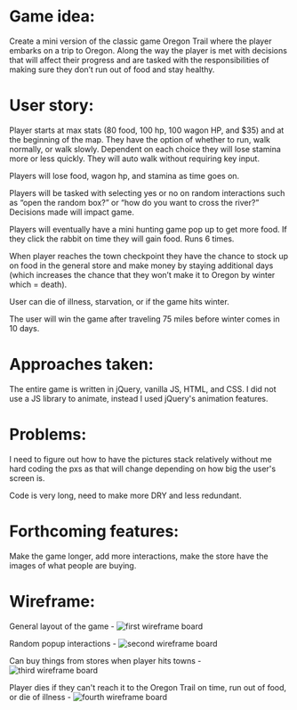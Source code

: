 # Game idea:

Create a mini version of the classic game Oregon Trail where the player embarks on a trip to Oregon. Along the way the player is met with decisions that will affect their progress and are tasked with the responsibilities of making sure they don’t run out of food and stay healthy.

# User story:

Player starts at max stats (80 food, 100 hp, 100 wagon HP, and \$35) and at the beginning of the map. They have the option of whether to run, walk normally, or walk slowly. Dependent on each choice they will lose stamina more or less quickly. They will auto walk without requiring key input.

Players will lose food, wagon hp, and stamina as time goes on.

Players will be tasked with selecting yes or no on random interactions such as “open the random box?” or “how do you want to cross the river?” Decisions made will impact game.

Players will eventually have a mini hunting game pop up to get more food. If they click the rabbit on time they will gain food. Runs 6 times.

When player reaches the town checkpoint they have the chance to stock up on food in the general store and make money by staying additional days (which increases the chance that they won’t make it to Oregon by winter which = death).

User can die of illness, starvation, or if the game hits winter.

The user will win the game after traveling 75 miles before winter comes in 10 days.

# Approaches taken:

The entire game is written in jQuery, vanilla JS, HTML, and CSS. I did not use a JS library to animate, instead I used jQuery's animation features.

# Problems:

I need to figure out how to have the pictures stack relatively without me hard coding the pxs as that will change depending on how big the user's screen is.

Code is very long, need to make more DRY and less redundant.

# Forthcoming features:

Make the game longer, add more interactions, make the store have the images of what people are buying.

# Wireframe:

General layout of the game -
![first wireframe board](https://i.imgur.com/D8Wpuyk.jpg)

Random popup interactions -
![second wireframe board](https://i.imgur.com/j2aVavs.jpg)

Can buy things from stores when player hits towns -
![third wireframe board](https://i.imgur.com/H0RBNPP.jpg)

Player dies if they can't reach it to the Oregon Trail on time, run out of food, or die of illness -
![fourth wireframe board](https://i.imgur.com/zupRJcM.jpg)
